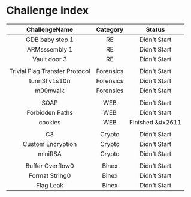 # Challenge Index

| ChallengeName                  | Category  | Status       |
|:------------------------------:|:---------:|:------------:|
| GDB baby step 1                | RE        | Didn't Start |
| ARMsssembly 1                  | RE        | Didn't Start |
| Vault door 3                   | RE        | Didn't Start |
|                                |           |              |
| Trivial Flag Transfer Protocol | Forensics | Didn't Start |
| tunn3l v1s10n                  | Forensics | Didn't Start |
| m00nwalk                       | Forensics | Didn't Start |
|                                |           |              |
| SOAP                           | WEB       | Didn't Start |
| Forbidden Paths                | WEB       | Didn't Start |
| cookies                        | WEB       | Finished  &#x2611 |
|                                |           |              |
| C3                             | Crypto    | Didn't Start |
| Custom Encryption              | Crypto    | Didn't Start |
| miniRSA                        | Crypto    | Didn't Start |
|                                |           |              |
| Buffer Overflow0               | Binex     | Didn't Start |
| Format String0                 | Binex     | Didn't Start |
| Flag Leak                      | Binex     | Didn't Start |


